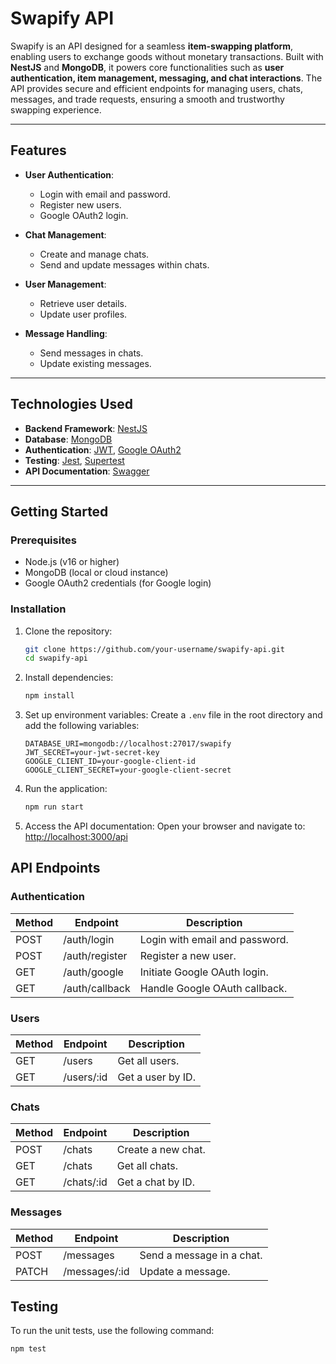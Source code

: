 # Swapify API

Swapify is an API designed for a seamless **item-swapping platform**, enabling users to exchange goods without monetary transactions. Built with **NestJS** and **MongoDB**, it powers core functionalities such as **user authentication, item management, messaging, and chat interactions**. The API provides secure and efficient endpoints for managing users, chats, messages, and trade requests, ensuring a smooth and trustworthy swapping experience.

---

## Features

- **User Authentication**:
  - Login with email and password.
  - Register new users.
  - Google OAuth2 login.

- **Chat Management**:
  - Create and manage chats.
  - Send and update messages within chats.

- **User Management**:
  - Retrieve user details.
  - Update user profiles.

- **Message Handling**:
  - Send messages in chats.
  - Update existing messages.

---

## Technologies Used

- **Backend Framework**: [NestJS](https://nestjs.com/)
- **Database**: [MongoDB](https://www.mongodb.com/)
- **Authentication**: [JWT](https://jwt.io/), [Google OAuth2](https://developers.google.com/identity/protocols/oauth2)
- **Testing**: [Jest](https://jestjs.io/), [Supertest](https://github.com/visionmedia/supertest)
- **API Documentation**: [Swagger](https://swagger.io/)

---

## Getting Started

### Prerequisites

- Node.js (v16 or higher)
- MongoDB (local or cloud instance)
- Google OAuth2 credentials (for Google login)

### Installation

1. Clone the repository:
   ```bash
   git clone https://github.com/your-username/swapify-api.git
   cd swapify-api
   ```

2. Install dependencies:
   ```bash
   npm install
   ```

3. Set up environment variables:
   Create a `.env` file in the root directory and add the following variables:
   ```env
   DATABASE_URI=mongodb://localhost:27017/swapify
   JWT_SECRET=your-jwt-secret-key
   GOOGLE_CLIENT_ID=your-google-client-id
   GOOGLE_CLIENT_SECRET=your-google-client-secret
   ```

4. Run the application:
   ```bash
   npm run start
   ```

5. Access the API documentation:
   Open your browser and navigate to: [http://localhost:3000/api](http://localhost:3000/api)

## API Endpoints

### Authentication

| Method | Endpoint        | Description                         |
|--------|----------------|-------------------------------------|
| POST   | /auth/login    | Login with email and password.     |
| POST   | /auth/register | Register a new user.               |
| GET    | /auth/google   | Initiate Google OAuth login.       |
| GET    | /auth/callback | Handle Google OAuth callback.      |

### Users

| Method | Endpoint     | Description         |
|--------|-------------|---------------------|
| GET    | /users      | Get all users.      |
| GET    | /users/:id  | Get a user by ID.   |

### Chats

| Method | Endpoint     | Description         |
|--------|-------------|---------------------|
| POST   | /chats      | Create a new chat.  |
| GET    | /chats      | Get all chats.      |
| GET    | /chats/:id  | Get a chat by ID.   |

### Messages

| Method | Endpoint         | Description             |
|--------|-----------------|-------------------------|
| POST   | /messages       | Send a message in a chat. |
| PATCH  | /messages/:id   | Update a message.       |

## Testing

To run the unit tests, use the following command:
```bash
npm test
